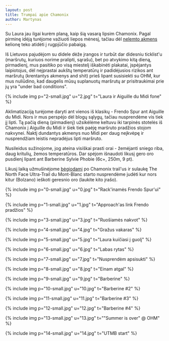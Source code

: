 ```yaml
---
layout: post
title: Trumpai apie Chamonix
author: Martynas
---
```


Su Laura jau ilgai kurėm planą, kaip šią vasarą lipsim Chamonix. Pagal pirminę idėją turėjome važiuoti liepos mėnesį, tačiau dėl [nelemto akmens](http://www.vagabonds.lt/2012/06/27/love-my-dogz.html) kelionę teko atidėti į rugpjūčio pabaigą.

Iš Lietuvos pajudėjom su didele dėže įrangos ir turbūt dar didesniu ticklist'u (maršrutų, kuriuos norime pralipti, sąrašu), bet po atvykimo kitą dieną, pirmadienį, mus pasitiko po visą miestelį iškabinėti plakatai, įspėjantys laipiotojus, dėl neįprastai aukštų temperatūrų ir padidėjusios rizikos ant maršrutų (krentantys akmenys and shit) prieš lipant susisiekti su OHM, kur mus nuliūdino, kad daugelis mūsų suplanuotų maršrutų ar prisitraukimai prie jų yra "under bad conditions".

{% include img p="2-small.jpg" u="2.jpg" t="Laura ir Aiguille du Midi fone" %}
<!--break-->

Aklimatizaciją turėjome daryti ant vienos iš klasikų - Frendo Spur ant Aiguille du Midi. Nors ir mus perspėjo dėl blogų sąlygų, tačiau nusprendėme vis tiek jį lipti. Tą pačią dieną (pirmadienį) užsikėlėme keltuvu iki tarpinės stotelės iš Chamonix į Aiguille du Midi ir šiek tiek paėję maršruto pradžios stojom nakvynei. Naktį dundantys akmenys nuo Midi per daug neįkvėpę ir nusprendžiam leistis nepradėjus lipti maršruto.

Nusileidus sužinojome, jog ateina visiškai prasti orai - žemėjanti sniego riba, daug kritulių, žemos temperatūros. Dar spėjom išnaudoti likusį gero oro pusdienį lipant ant Barberine Sylvie Phobie (6c+, 250m, 9 pt).

Likusį laiką užmušinėjome [bėgi](http://www.movescount.com/members/LauraLT)[odami](http://www.movescount.com/members/martynas) po Chamonix trail'us ir sulaukę The North Face Ultra-Trail du Mont-Blanc starto nusprendėme judėti kur nors kitur (Bolzano) ieškoti geresnio oro (laukite kito įrašo).

{% include img p="0-small.jpg" u="0.jpg" t="Rack'inamės Frendo Spur'ui" %}

{% include img p="1-small.jpg" u="1.jpg" t="Approach'as link Frendo pradžios" %}

{% include img p="3-small.jpg" u="3.jpg" t="Ruošiamės nakvot" %}

{% include img p="4-small.jpg" u="4.jpg" t="Gražus vakaras" %}

{% include img p="5-small.jpg" u="5.jpg" t="Laura kuičiasi į guolį" %}

{% include img p="6-small.jpg" u="6.jpg" t="Labas rytas" %}

{% include img p="7-small.jpg" u="7.jpg" t="Nusprendėm apsisukti" %}

{% include img p="8-small.jpg" u="8.jpg" t="Einam atgal" %}

{% include img p="9-small.jpg" u="9.jpg" t="Barberine" %}

{% include img p="10-small.jpg" u="10.jpg" t="Barberine #2" %}

{% include img p="11-small.jpg" u="11.jpg" t="Barberine #3" %}

{% include img p="12-small.jpg" u="12.jpg" t="Barberine #4" %}

{% include img p="13-small.jpg" u="13.jpg" t="\"Summer is over\" @ OHM" %}

{% include img p="14-small.jpg" u="14.jpg" t="UTMB start" %}
